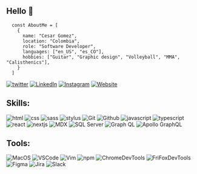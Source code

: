 ## Hello 👋

```JS
  const AboutMe = [
    {
      name: "Cesar Gomez",
      location: "Colombia",
      role: "Software Developer",
      languages: ["en_US", "es_CO"],
      hobbies: ["Guitar", "Graphic design", "Volleyball", "MMA", "Calisthenics"],
    }
  ]
```
  
[![twitter](https://img.shields.io/badge/-Twitter-white?logo=Twitter&logoColor=blue&style=for-the-badge)](https://twitter.com/cgope?lang=en)
[![LinkedIn](https://img.shields.io/badge/-LinkedIn-white?logo=LinkedIn&logoColor=blue&style=for-the-badge)](https://linkedin.com/in/cgope)
[![Instagram](https://img.shields.io/badge/-Instagram-white?logo=Instagram&logoColor=red&style=for-the-badge)](https://instagram.com/cgope)
[![Website](https://img.shields.io/badge/-Website-white?logo=HomeAdvisor&logoColor=black&style=for-the-badge)](https://cesargomez.io)


## Skills:

![html](https://img.shields.io/badge/-HTML5-white?logo=HTML5&logoColor=E34F26&style=for-the-badge)
![css](https://img.shields.io/badge/-CSS3-white?logo=CSS3&logoColor=1572B6&style=for-the-badge)
![sass](https://img.shields.io/badge/-Sass-white?logo=Sass&logoColor=CC6699&style=for-the-badge)
![stylus](https://img.shields.io/badge/-Stylus-white?logo=Stylus&logoColor=333333&style=for-the-badge)
![Git](https://img.shields.io/badge/-Git-white?logo=Git&logoColor=F05032&style=for-the-badge)
![Github](https://img.shields.io/badge/-GitHub-white?logo=GitHub&logoColor=181717&style=for-the-badge)
![javascript](https://img.shields.io/badge/-JavaScript-white?logo=JavaScript&logoColor=F7DF1E&style=for-the-badge)
![typescript](https://img.shields.io/badge/-TypeScript-white?logo=TypeScript&logoColor=3178C6&style=for-the-badge)
![react](https://img.shields.io/badge/-React-white?logo=react&logoColor=61DAFB&style=for-the-badge)
![nextjs](https://img.shields.io/badge/-Next-white?logo=Next.js&logoColor=000000&style=for-the-badge)
![MDX](https://img.shields.io/badge/-MDX-white?logo=MDX&logoColor=1B1F24&style=for-the-badge)
![SQL Server](https://img.shields.io/badge/-SQL_Server-white?logo=MicrosoftSQLServer&logoColor=red&style=for-the-badge)
![Graph QL](https://img.shields.io/badge/-GraphQL-white?logo=GraphQL&logoColor=E10098&style=for-the-badge)
![Apollo GraphQL](https://img.shields.io/badge/-Apollo_GraphQL-white?logo=ApolloGraphQL&logoColor=311C87&style=for-the-badge)


## Tools:
![MacOS](https://img.shields.io/badge/MacOS-white?logo=Apple&logoColor=000000&style=flat-square)
![VSCode](https://img.shields.io/badge/Visual_Studio_Code-white?logo=VisualStudioCode&logoColor=007ACC&style=flat-square)
![Vim](https://img.shields.io/badge/Vim-white?logo=Vim&logoColor=019733&style=flat-square)
![npm](https://img.shields.io/badge/npm-white?logo=npm&logoColor=CB3837&style=flat-square)
![ChromeDevTools](https://img.shields.io/badge/Chrome_dev_tools-white?logo=GoogleChrome&logoColor=4285F4&style=flat-square)
![FriFoxDevTools](https://img.shields.io/badge/Firefox_dev_tools-white?logo=Firefox&logoColor=FF7139&style=flat-square)
![Figma](https://img.shields.io/badge/Figma-white?logo=Figma&logoColor=F24E1E&style=flat-square)
![Jira](https://img.shields.io/badge/Jira-white?logo=Jira&logoColor=0052CC&style=flat-square)
![Slack](https://img.shields.io/badge/Slack-white?logo=Slack&logoColor=4A154B&style=flat-square)

